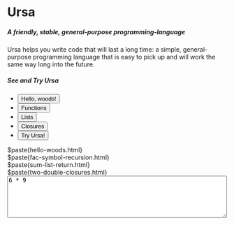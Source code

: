 # Ursa

<div class="row">
    <div class="col-sm-6 mb-3 mb-sm-0">
        <h5>A friendly, stable, general-purpose programming-language</h5>
        Ursa helps you write code that will last a long time: a simple, general-purpose programming language that is easy to pick up and will work the same way long into the future.
    </div>
    <div class="col-sm-6 mb-3 mb-sm-0">
        <div class="card">
            <div class="card-header">
                <h5>See and Try Ursa</h5>
                <ul class="nav nav-tabs card-header-tabs" id="codeTab" role="tablist">
                    <li class="nav-item" role="presentation">
                        <button class="nav-link active" id="hello-tab" data-bs-toggle="tab" data-bs-target="#hello-tab-pane" type="button" role="tab" aria-controls="hello-tab-pane" aria-selected="true">Hello, woods!</button>
                    </li>
                    <li class="nav-item" role="presentation">
                        <button class="nav-link" id="functions-tab" data-bs-toggle="tab" data-bs-target="#functions-tab-pane" type="button" role="tab" aria-controls="functions-tab-pane" aria-selected="false">Functions</button>
                    </li>
                    <li class="nav-item" role="presentation">
                        <button class="nav-link" id="lists-tab" data-bs-toggle="tab" data-bs-target="#lists-tab-pane" type="button" role="tab" aria-controls="lists-tab-pane" aria-selected="false">Lists</button>
                    </li>
                    <li class="nav-item" role="presentation">
                        <button class="nav-link" id="closures-tab" data-bs-toggle="tab" data-bs-target="#closures-tab-pane" type="button" role="tab" aria-controls="closures-tab-pane" aria-selected="false">Closures</button>
                    </li>
                    <li class="nav-item" role="presentation">
                        <button class="nav-link btn btn-primary highlight-button" id="try-tab" data-bs-toggle="tab" data-bs-target="#try-tab-pane" type="button" role="tab" aria-controls="try-tab-pane" aria-selected="false">Try Ursa!</button>
                    </li>
                </ul>
            </div>
            <div class="card-body tab-content">
                <div class="tab-pane fade show active" id="hello-tab-pane" role="tabpanel" aria-labelledby="hello-tab" tabindex="0">$paste{hello-woods.html}</div>
                <div class="tab-pane fade" id="functions-tab-pane" role="tabpanel" aria-labelledby="functions-tab" tabindex="0">$paste{fac-symbol-recursion.html}</div>
                <div class="tab-pane fade" id="lists-tab-pane" role="tabpanel" aria-labelledby="lists-tab" tabindex="0">$paste{sum-list-return.html}</div>
                <div class="tab-pane fade" id="closures-tab-pane" role="tabpanel" aria-labelledby="closures-tab" tabindex="0">$paste{two-double-closures.html}</div>
                <div class="tab-pane fade" id="try-tab-pane" role="tabpanel" aria-labelledby="try-tab" tabindex="0">
                    <textarea id="ursa-input" rows="6" cols="60" spellcheck="false">6 * 9</textarea>
                    <div class="card-body" id="ursa-result"></div>
                </div>
            </div>
        </div>
    </div>
</div>

<script src="/bundle.js"></script>
